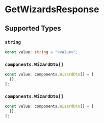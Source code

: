 # GetWizardsResponse


## Supported Types

### `string`

```typescript
const value: string = "<value>";
```

### `components.WizardDto[]`

```typescript
const value: components.WizardDto[] = [
  {},
];
```

### `components.WizardDto[]`

```typescript
const value: components.WizardDto[] = [
  {},
];
```

